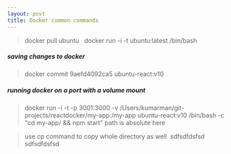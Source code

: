 ```yaml
---
layout: post
title: Docker common commands
---
```


> docker pull ubuntu  
> docker run -i -t ubuntu:latest /bin/bash

##### saving changes to docker 
> docker commit 9aefd4092ca5 ubuntu-react:v10

##### running docker on a port with a volume mount 
> docker run -i -t -p 3001:3000 -v /Users/kumarman/git-projects/reactdocker/my-app:/my-app ubuntu-react:v10 /bin/bash -c "cd my-app/ && npm start"
path is absolute here

> use cp command to copy whole directory as well 
sdfsdfdsfsd
sdfsdfdsfsd
